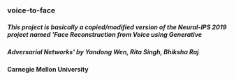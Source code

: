 ### voice-to-face

##### This project is basically a copied/modified version of the Neural-IPS 2019 project named 'Face Reconstruction from Voice using Generative
##### Adversarial Networks' by Yandong Wen, Rita Singh, Bhiksha Raj
#### Carnegie Mellon University
